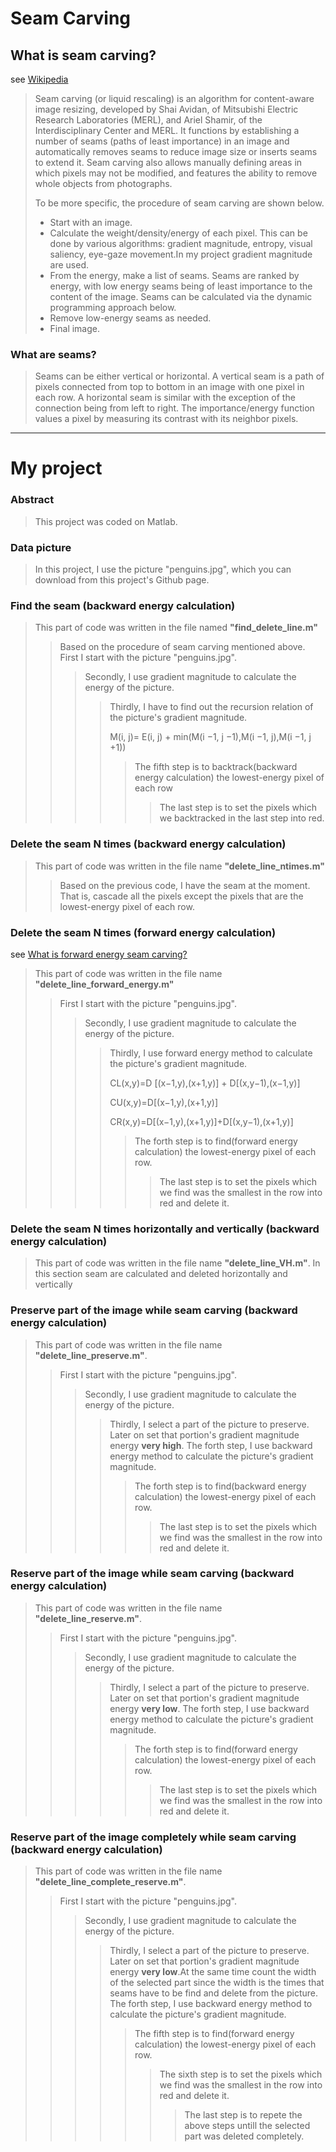 # Seam Carving


## What is seam carving?

see [Wikipedia](https://en.wikipedia.org/wiki/Seam_carving)

>Seam carving (or liquid rescaling) is an algorithm for content-aware image resizing, developed by Shai Avidan, of Mitsubishi Electric Research Laboratories (MERL), and Ariel Shamir, of the Interdisciplinary Center and MERL. It functions by establishing a number of seams (paths of least importance) in an image and automatically removes seams to reduce image size or inserts seams to extend it. Seam carving also allows manually defining areas in which pixels may not be modified, and features the ability to remove whole objects from photographs.
>
>To be more specific, the procedure of seam carving are shown below.
>* Start with an image.
>* Calculate the weight/density/energy of each pixel. This can be done by various algorithms: gradient magnitude, entropy, visual saliency, eye-gaze movement.In my project gradient magnitude are used.
>* From the energy, make a list of seams. Seams are ranked by energy, with low energy seams being of least importance to the content of the image. Seams can be calculated via the dynamic programming approach below.
>* Remove low-energy seams as needed.
>* Final image.


### What are seams?

>Seams can be either vertical or horizontal. A vertical seam is a path of pixels connected from top to bottom in an image with one pixel in each row. A horizontal seam is similar with the exception of the connection being from left to right. The importance/energy function values a pixel by measuring its contrast with its neighbor pixels.
-----

# My project

### Abstract
>This project was coded on Matlab. 

### Data picture
>In this project, I use the picture "penguins.jpg", which you can download from this project's Github page.

### Find the seam (backward energy calculation)
>This part of code was written in the file named **"find_delete_line.m"**
>>Based on the procedure of seam carving mentioned above. First I start with the picture "penguins.jpg".
>>>Secondly, I use gradient magnitude to calculate the energy of the picture.
>>>>Thirdly, I have to find out the recursion relation of the picture's gradient magnitude.
>>>>
>>>>M(i, j)= E(i, j) + min(M(i −1, j −1),M(i −1, j),M(i −1, j +1))
>>>>
>>>>>The fifth step is to backtrack(backward energy calculation) the lowest-energy pixel of each row
>>>>>>The last step is to set the pixels which we backtracked in the last step into red.

### Delete the seam N times (backward energy calculation)
>This part of code was written in the file name  **"delete_line_ntimes.m"**
>>Based on the previous code, I have the seam at the moment. That is, cascade all the pixels except the pixels that are the lowest-energy pixel of each row.  

### Delete the seam N times (forward energy calculation)
see [What is forward energy seam carving?](https://avikdas.com/2019/07/29/improved-seam-carving-with-forward-energy.html)
>This part of code was written in the file name  **"delete_line_forward_energy.m"**
>>First I start with the picture "penguins.jpg".
>>>Secondly, I use gradient magnitude to calculate the energy of the picture.
>>>>Thirdly, I use forward energy method to calculate the picture's gradient magnitude.
>>>>
>>>>CL(x,y)=D [(x−1,y),(x+1,y)] + D[(x,y−1),(x−1,y)]
>>>>
>>>>CU(x,y)=D[(x−1,y),(x+1,y)]
>>>>
>>>>CR(x,y)=D[(x−1,y),(x+1,y)]+D[(x,y−1),(x+1,y)]
>>>>>The forth step is to find(forward energy calculation) the lowest-energy pixel of each row.
>>>>>>The last step is to set the pixels which we find was the smallest in the row into red and delete it.

### Delete the seam N times horizontally and vertically (backward energy calculation)
>This part of code was written in the file name  **"delete_line_VH.m"**.
In this section seam are calculated and deleted horizontally and vertically

### Preserve part of the image while seam carving (backward energy calculation)
>This part of code was written in the file name  **"delete_line_preserve.m"**.
>>First I start with the picture "penguins.jpg".
>>>Secondly, I use gradient magnitude to calculate the energy of the picture.
>>>>Thirdly, I select a part of the picture to preserve. Later on set that portion's gradient magnitude energy **very high**.
>>>>The forth step, I use backward energy method to calculate the picture's gradient magnitude.
>>>>>The forth step is to find(backward energy calculation) the lowest-energy pixel of each row.
>>>>>>The last step is to set the pixels which we find was the smallest in the row into red and delete it.

### Reserve part of the image while seam carving (backward energy calculation)
>This part of code was written in the file name  **"delete_line_reserve.m"**.
>>First I start with the picture "penguins.jpg".
>>>Secondly, I use gradient magnitude to calculate the energy of the picture.
>>>>Thirdly, I select a part of the picture to preserve. Later on set that portion's gradient magnitude energy **very low**.
>>>>The forth step, I use backward energy method to calculate the picture's gradient magnitude.
>>>>>The forth step is to find(forward energy calculation) the lowest-energy pixel of each row.
>>>>>>The last step is to set the pixels which we find was the smallest in the row into red and delete it.

### Reserve part of the image completely while seam carving (backward energy calculation)
>This part of code was written in the file name  **"delete_line_complete_reserve.m"**.
>>First I start with the picture "penguins.jpg".
>>>Secondly, I use gradient magnitude to calculate the energy of the picture.
>>>>Thirdly, I select a part of the picture to preserve. Later on set that portion's gradient magnitude energy **very low**.At the same time count the width of the selected part since the width is the times that seams have to be find and delete from the picture.
>>>>The forth step, I use backward energy method to calculate the picture's gradient magnitude.
>>>>>The fifth step is to find(forward energy calculation) the lowest-energy pixel of each row.
>>>>>>The sixth step is to set the pixels which we find was the smallest in the row into red and delete it.
>>>>>>>The last step is to repete the above steps untill the selected part was deleted completely.












